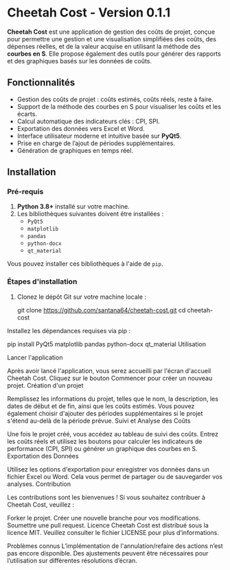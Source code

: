 # Cheetah Cost - Version 0.1.1

**Cheetah Cost** est une application de gestion des coûts de projet, conçue pour permettre une gestion et une visualisation simplifiées des coûts, des dépenses réelles, et de la valeur acquise en utilisant la méthode des **courbes en S**. Elle propose également des outils pour générer des rapports et des graphiques basés sur les données de coûts.

## Fonctionnalités

- Gestion des coûts de projet : coûts estimés, coûts réels, reste à faire.
- Support de la méthode des courbes en S pour visualiser les coûts et les écarts.
- Calcul automatique des indicateurs clés : CPI, SPI.
- Exportation des données vers Excel et Word.
- Interface utilisateur moderne et intuitive basée sur **PyQt5**.
- Prise en charge de l’ajout de périodes supplémentaires.
- Génération de graphiques en temps réel.

## Installation

### Pré-requis

1. **Python 3.8+** installé sur votre machine.
2. Les bibliothèques suivantes doivent être installées :
   - `PyQt5`
   - `matplotlib`
   - `pandas`
   - `python-docx`
   - `qt_material`

Vous pouvez installer ces bibliothèques à l'aide de `pip`.

### Étapes d'installation

1. Clonez le dépôt Git sur votre machine locale :

   
   git clone https://github.com/santana64/cheetah-cost.git
   cd cheetah-cost



Installez les dépendances requises via pip :

pip install PyQt5 matplotlib pandas python-docx qt_material
Utilisation

Lancer l'application

Après avoir lancé l'application, vous serez accueilli par l'écran d'accueil Cheetah Cost. Cliquez sur le bouton Commencer pour créer un nouveau projet.
Création d'un projet

Remplissez les informations du projet, telles que le nom, la description, les dates de début et de fin, ainsi que les coûts estimés. Vous pouvez également choisir d'ajouter des périodes supplémentaires si le projet s'étend au-delà de la période prévue.
Suivi et Analyse des Coûts

Une fois le projet créé, vous accédez au tableau de suivi des coûts. Entrez les coûts réels et utilisez les boutons pour calculer les indicateurs de performance (CPI, SPI) ou générer un graphique des courbes en S.
Exportation des Données

Utilisez les options d'exportation pour enregistrer vos données dans un fichier Excel ou Word. Cela vous permet de partager ou de sauvegarder vos analyses.
Contribution

Les contributions sont les bienvenues ! Si vous souhaitez contribuer à Cheetah Cost, veuillez :

Forker le projet.
Créer une nouvelle branche pour vos modifications.
Soumettre une pull request.
Licence
Cheetah Cost est distribué sous la licence MIT. Veuillez consulter le fichier LICENSE pour plus d’informations.

Problèmes connus
L’implémentation de l'annulation/refaire des actions n’est pas encore disponible.
Des ajustements peuvent être nécessaires pour l’utilisation sur différentes résolutions d’écran.
